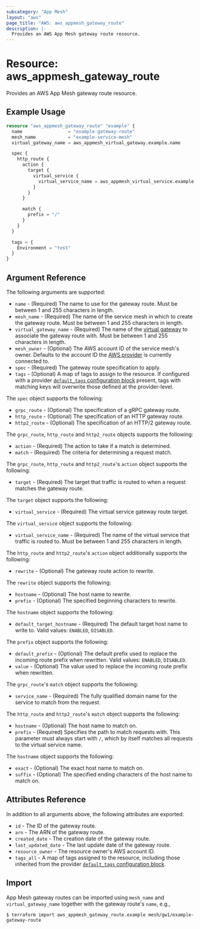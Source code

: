 ```yaml
---
subcategory: "App Mesh"
layout: "aws"
page_title: "AWS: aws_appmesh_gateway_route"
description: |-
  Provides an AWS App Mesh gateway route resource.
---
```


# Resource: aws_appmesh_gateway_route

Provides an AWS App Mesh gateway route resource.

## Example Usage

```terraform
resource "aws_appmesh_gateway_route" "example" {
  name                 = "example-gateway-route"
  mesh_name            = "example-service-mesh"
  virtual_gateway_name = aws_appmesh_virtual_gateway.example.name

  spec {
    http_route {
      action {
        target {
          virtual_service {
            virtual_service_name = aws_appmesh_virtual_service.example.name
          }
        }
      }

      match {
        prefix = "/"
      }
    }
  }

  tags = {
    Environment = "test"
  }
}
```

## Argument Reference

The following arguments are supported:

* `name` - (Required) The name to use for the gateway route. Must be between 1 and 255 characters in length.
* `mesh_name` - (Required) The name of the service mesh in which to create the gateway route. Must be between 1 and 255 characters in length.
* `virtual_gateway_name` - (Required) The name of the [virtual gateway](/docs/providers/aws/r/appmesh_virtual_gateway.html) to associate the gateway route with. Must be between 1 and 255 characters in length.
* `mesh_owner` - (Optional) The AWS account ID of the service mesh's owner. Defaults to the account ID the [AWS provider][1] is currently connected to.
* `spec` - (Required) The gateway route specification to apply.
* `tags` - (Optional) A map of tags to assign to the resource. If configured with a provider [`default_tags` configuration block](/docs/providers/aws/index.html#default_tags-configuration-block) present, tags with matching keys will overwrite those defined at the provider-level.

The `spec` object supports the following:

* `grpc_route` - (Optional) The specification of a gRPC gateway route.
* `http_route` - (Optional) The specification of an HTTP gateway route.
* `http2_route` - (Optional) The specification of an HTTP/2 gateway route.

The `grpc_route`, `http_route` and `http2_route` objects supports the following:

* `action` - (Required) The action to take if a match is determined.
* `match` - (Required) The criteria for determining a request match.

The `grpc_route`, `http_route` and `http2_route`'s `action` object supports the following:

* `target` - (Required) The target that traffic is routed to when a request matches the gateway route.

The `target` object supports the following:

* `virtual_service` - (Required) The virtual service gateway route target.

The `virtual_service` object supports the following:

* `virtual_service_name` - (Required) The name of the virtual service that traffic is routed to. Must be between 1 and 255 characters in length.

The `http_route` and `http2_route`'s `action` object additionally supports the following:

* `rewrite` - (Optional) The gateway route action to rewrite.

The `rewrite` object supports the following:

* `hostname` - (Optional) The host name to rewrite.
* `prefix` - (Optional) The specified beginning characters to rewrite.

The `hostname` object supports the following:

* `default_target_hostname` - (Required) The default target host name to write to. Valid values: `ENABLED`, `DISABLED`.

The `prefix` object supports the following:

* `default_prefix` - (Optional) The default prefix used to replace the incoming route prefix when rewritten. Valid values: `ENABLED`, `DISABLED`.
* `value` - (Optional) The value used to replace the incoming route prefix when rewritten.

The `grpc_route`'s `match` object supports the following:

* `service_name` - (Required) The fully qualified domain name for the service to match from the request.

The `http_route` and `http2_route`'s `match` object supports the following:

* `hostname` - (Optional) The host name to match on.
* `prefix` - (Required) Specifies the path to match requests with. This parameter must always start with `/`, which by itself matches all requests to the virtual service name.

The `hostname` object supports the following:

* `exact` - (Optional) The exact host name to match on.
* `suffix` - (Optional) The specified ending characters of the host name to match on.

## Attributes Reference

In addition to all arguments above, the following attributes are exported:

* `id` - The ID of the gateway route.
* `arn` - The ARN of the gateway route.
* `created_date` - The creation date of the gateway route.
* `last_updated_date` - The last update date of the gateway route.
* `resource_owner` - The resource owner's AWS account ID.
* `tags_all` - A map of tags assigned to the resource, including those inherited from the provider [`default_tags` configuration block](/docs/providers/aws/index.html#default_tags-configuration-block).

## Import

App Mesh gateway routes can be imported using `mesh_name` and `virtual_gateway_name` together with the gateway route's `name`,
e.g.,

```
$ terraform import aws_appmesh_gateway_route.example mesh/gw1/example-gateway-route
```

[1]: /docs/providers/aws/index.html
